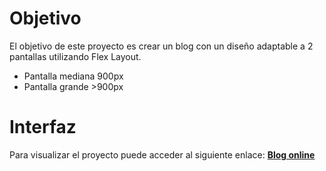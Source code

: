 # Objetivo
El objetivo de este proyecto es crear un blog con un diseño adaptable a 2 pantallas utilizando Flex Layout.
* Pantalla mediana 900px
* Pantalla grande >900px

# Interfaz
Para visualizar el proyecto puede acceder al siguiente enlace: [**Blog online**](https://jesusch92.github.io/maquetacion--flex-layout/)